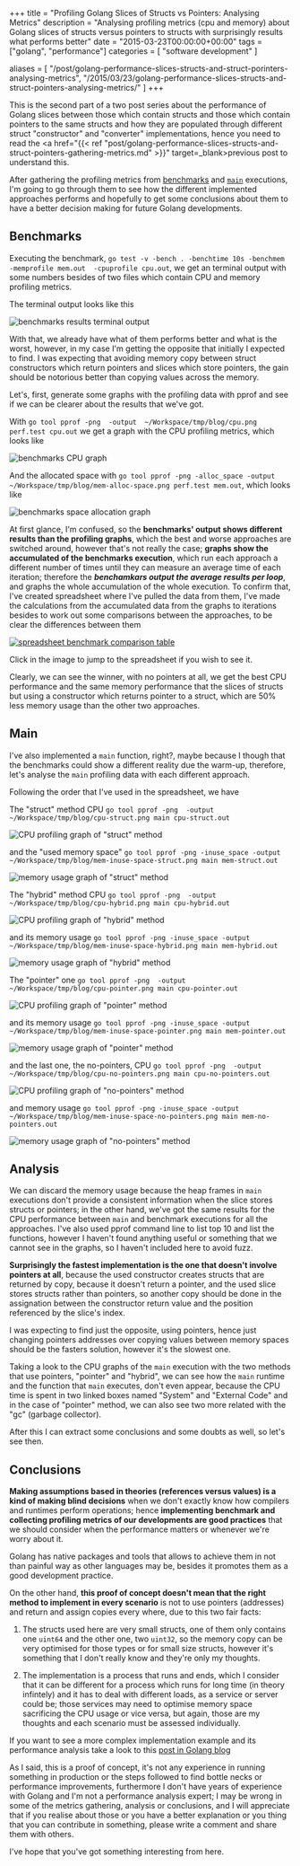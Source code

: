 +++
title = "Profiling Golang Slices of Structs vs Pointers: Analysing Metrics"
description = "Analysing profiling metrics (cpu and memory) about Golang slices of structs versus pointers to structs with surprisingly results what performs better"
date = "2015-03-23T00:00:00+00:00"
tags = ["golang", "performance"]
categories = [
  "software development"
]

aliases = [
  "/post/golang-performance-slices-structs-and-struct-porinters-analysing-metrics",
  "/2015/03/23/golang-performance-slices-structs-and-struct-pointers-analysing-metrics/"
]
+++

This is the second part of a two post series about the performance of Golang slices between those which contain structs and those which contain pointers to the same structs and how they are populated through different struct "constructor" and "converter" implementations, hence you need to read the <a href="{{< ref "post/golang-performance-slices-structs-and-struct-pointers-gathering-metrics.md" >}}" target=_blank>previous post</a> to understand this.

After gathering the profiling metrics from <a href="https://gist.github.com/ifraixedes/f11fba231ac8cb4cb1d4#file-structs_test-go" target="_blank">benchmarks</a> and <a href="https://gist.github.com/ifraixedes/f11fba231ac8cb4cb1d4#file-main-go" target=_blank>`main`</a> executions, I'm going to go through them to see how the different implemented approaches performs and hopefully to get some conclusions about them to have a better decision making for future Golang developments.


## Benchmarks

Executing the benchmark, `go test -v -bench . -benchtime 10s -benchmem -memprofile mem.out  -cpuprofile cpu.out`, we get an terminal output with some numbers besides of two files which contain CPU and memory profiling metrics.

The terminal output looks like this

![benchmarks results terminal output](https://s-media-cache-ak0.pinimg.com/originals/01/1c/6d/011c6dc4f064a6265d03e591aab1fe51.jpg)


With that, we already have what of them performs better and what is the worst, however, in my case I'm getting the opposite that initially I expected to find. I was expecting that avoiding memory copy between struct constructors which return pointers and slices which store pointers, the gain should be notorious better than copying values across the memory.

Let's, first, generate some graphs with the profiling data with pprof and see if we can be clearer about the results that we've got.

With `go tool pprof -png  -output  ~/Workspace/tmp/blog/cpu.png perf.test cpu.out` we get a graph with the CPU profiling metrics, which looks like

![benchmarks CPU graph](https://s-media-cache-ak0.pinimg.com/originals/12/56/6f/12566f2f1dbbd3d1ade1c80f5cc74c69.jpg)

And the allocated space with `go tool pprof -png -alloc_space -output  ~/Workspace/tmp/blog/mem-alloc-space.png perf.test mem.out`, which looks like

![benchmarks space allocation graph](https://s-media-cache-ak0.pinimg.com/originals/02/4c/64/024c6488103261951d5a82d2b12d51fb.jpg)

At first glance, I'm confused, so the __benchmarks' output shows different results than the profiling graphs__, which the best and worse approaches are switched around, however that's not really the case; __graphs show the accumulated of the benchmarks execution__, which run each approach a different number of times until they can measure an average time of each iteration; therefore the ___benchamkars output the average results per loop___, and graphs the whole accumulation of the whole execution. To confirm that, I've created spreadsheet where I've pulled the data from them, I've made the calculations from the accumulated data from the graphs to iterations besides to work out some comparisons between the approaches, to be clear the differences between them

<a href="http://goo.gl/jIkeZp" target=_blank>![spreadsheet benchmark comparison table](https://s-media-cache-ak0.pinimg.com/originals/5c/b7/78/5cb77848806bdd9ada1a0f5214d5994e.jpg)</a>

Click in the image to jump to the spreadsheet if you wish to see it.

Clearly, we can see the winner, with no pointers at all, we get the best CPU performance and the same memory performance that the slices of structs but using a constructor which returns pointer to a struct, which are 50% less memory usage than the other two approaches.


## Main

I've also implemented a `main` function, right?, maybe because I though that the benchmarks could show a different reality due the warm-up, therefore, let's analyse the `main` profiling data with each different approach.

Following the order that I've used in the spreadsheet, we have

The "struct" method CPU `go tool pprof -png  -output  ~/Workspace/tmp/blog/cpu-struct.png main cpu-struct.out`

![CPU profiling graph of "struct" method](https://s-media-cache-ak0.pinimg.com/originals/1d/22/bd/1d22bdb662f2b849bdf45bb277b6dd30.jpg)

and the "used memory space" `go tool pprof -png -inuse_space -output  ~/Workspace/tmp/blog/mem-inuse-space-struct.png main mem-struct.out`

![memory usage graph of "struct" method](https://s-media-cache-ak0.pinimg.com/originals/6a/ef/13/6aef13daa6b952e05fb9830e87e2aa97.jpg)

The "hybrid" method CPU `go tool pprof -png  -output  ~/Workspace/tmp/blog/cpu-hybrid.png main cpu-hybrid.out`

![CPU profiling graph of "hybrid" method](https://s-media-cache-ak0.pinimg.com/originals/ee/6f/47/ee6f47baac71aea04ceee502d66402b1.jpg)

and its memory usage `go tool pprof -png -inuse_space -output  ~/Workspace/tmp/blog/mem-inuse-space-hybrid.png main mem-hybrid.out`

![memory usage graph of "hybrid" method](https://s-media-cache-ak0.pinimg.com/originals/b4/dd/a5/b4dda54b0bcda8d88ed32df29476e96e.jpg)

The "pointer" one `go tool pprof -png  -output  ~/Workspace/tmp/blog/cpu-pointer.png main cpu-pointer.out`

![CPU profiling graph of "pointer" method](https://s-media-cache-ak0.pinimg.com/originals/79/cb/57/79cb5731eebdeb63068233256b601c6f.jpg)

and its memory usage `go tool pprof -png -inuse_space -output  ~/Workspace/tmp/blog/mem-inuse-space-pointer.png main mem-pointer.out`

![memory usage graph of "pointer" method](https://s-media-cache-ak0.pinimg.com/originals/b4/dd/a5/b4dda54b0bcda8d88ed32df29476e96e.jpg)

and the last one, the no-pointers, CPU `go tool pprof -png  -output  ~/Workspace/tmp/blog/cpu-no-pointers.png main cpu-no-pointers.out`

![CPU profiling graph of "no-pointers" method](https://s-media-cache-ak0.pinimg.com/originals/38/b3/77/38b3775ce311060259c07d054c583c45.jpg)

and memory usage `go tool pprof -png -inuse_space -output  ~/Workspace/tmp/blog/mem-inuse-space-no-pointers.png main mem-no-pointers.out`

![memory usage graph of "no-pointers" method](https://s-media-cache-ak0.pinimg.com/originals/6a/ef/13/6aef13daa6b952e05fb9830e87e2aa97.jpg)


## Analysis

We can discard the memory usage because the heap frames in `main` executions don't provide a consistent information when the slice stores structs or pointers; in the other hand, we've got the same results for the CPU performance between `main` and benchmark executions for all the approaches. I've also used pprof command line to list top 10 and list the functions, however I haven't found anything useful or something that we cannot see in the graphs, so I haven't included here to avoid fuzz.

__Surprisingly the fastest implementation is the one that doesn't involve pointers at all__, because the used constructor creates structs that are returned by copy, because it doesn't return a pointer, and the used slice stores structs rather than pointers, so another copy should be done in the assignation between the constructor return value and the position referenced by the slice's index.

I was expecting to find just the opposite, using pointers, hence just changing pointers addresses over copying values between memory spaces should be the fasters solution, however it's the slowest one.

Taking a look to the CPU graphs of the `main` execution with the two methods that use pointers, "pointer" and "hybrid", we can see how the `main` runtime and the function that `main` executes, don't even appear, because the CPU time is spent in two linked boxes named "System" and "External Code" and in the case of "pointer" method, we can also see two more related with the "gc" (garbage collector).

After this I can extract some conclusions and some doubts as well, so let's see then.


## Conclusions

__Making assumptions based in theories (references versus values) is a kind of making blind decisions__ when we don't exactly know how compilers and runtimes perform operations; hence __implementing benchmark and collecting profiling metrics of our developments are good practices__ that we should consider when the performance matters or whenever we're worry about it.

Golang has native packages and tools that allows to achieve them in not than painful way as other languages may be, besides it promotes them as a good development practice.

On the other hand, __this proof of concept doesn't mean that the right method to implement in every scenario__ is not to use pointers (addresses) and return and assign copies every where, due to this two fair facts:

1. The structs used here are very small structs, one of them only contains one `uint64` and the other one, two `uint32`, so the memory copy can be very optimised for those types or for small size structs, however it's something that I don't really know and they're only my thoughts.

2. The implementation is a process that runs and ends, which I consider that it can be different for a process which runs for long time (in theory infintely) and it has to deal with different loads, as a service or server could be; those services may need to optimise memory space sacrificing the CPU usage or vice versa, but again, those are my thoughts and each scenario must be assessed individually.


If you want to see a more complex implementation example and its performance analysis take a look to this <a href="http://blog.golang.org/profiling-go-programs" target=_blank>post in Golang blog</a>



As I said, this is a proof of concept, it's not any experience in running something in production or the steps followed to find bottle necks or performance improvements, furthermore I don't have years of experience with Golang and I'm not a performance analysis expert; I may be wrong in some of the metrics gathering, analysis or conclusions, and I will appreciate that if you realise about those or you have a better explanation or you thing that you can contribute in something, please write a comment and share them with others.


I've hope that you've got something interesting from here.
